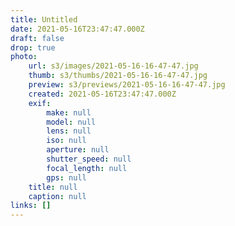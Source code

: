 ```yaml
---
title: Untitled
date: 2021-05-16T23:47:47.000Z
draft: false
drop: true
photo:
    url: s3/images/2021-05-16-16-47-47.jpg
    thumb: s3/thumbs/2021-05-16-16-47-47.jpg
    preview: s3/previews/2021-05-16-16-47-47.jpg
    created: 2021-05-16T23:47:47.000Z
    exif:
        make: null
        model: null
        lens: null
        iso: null
        aperture: null
        shutter_speed: null
        focal_length: null
        gps: null
    title: null
    caption: null
links: []
---
```

